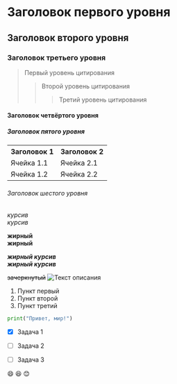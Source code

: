 # Заголовок первого уровня
## Заголовок второго уровня
### Заголовок третьего уровня

> Первый уровень цитирования
>> Второй уровень цитирования
>>> Третий уровень цитирования

#### Заголовок четвёртого уровня
##### Заголовок пятого уровня

<table>
    <tr>
        <th>Заголовок 1</th>
        <th>Заголовок 2</th>
    </tr>
    <tr>
        <td>Ячейка 1.1</td>
        <td>Ячейка 2.1</td>
    </tr>
    <tr>
        <td>Ячейка 1.2</td>
        <td>Ячейка 2.2</td>
    </tr>
</table>

###### Заголовок шестого уровня

*курсив*  
_курсив_

**жирный**  
__жирный__

***жирный курсив***  
___жирный курсив___

~~зачеркнутый~~
![Текст описания](https://i.pinimg.com/736x/28/b2/8e/28b28ea4d714b2c6acd1a5fe9cb8c770.jpg)

1. Пункт первый
2. Пункт второй
3. Пункт третий
```python
print("Привет, мир!")
```

- [x] Задача 1
- [ ] Задача 2
- [ ] Задача 3


:smile:
:laughing:
:blush: